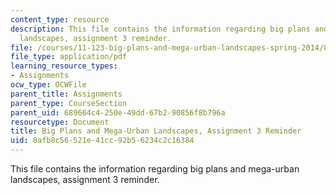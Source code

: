 ```yaml
---
content_type: resource
description: This file contains the information regarding big plans and mega-urban
  landscapes, assignment 3 reminder.
file: /courses/11-123-big-plans-and-mega-urban-landscapes-spring-2014/8afb8c56521e41cc92b56234c2c16384_MIT11_123S14_assign3_REMI.pdf
file_type: application/pdf
learning_resource_types:
- Assignments
ocw_type: OCWFile
parent_title: Assignments
parent_type: CourseSection
parent_uid: 689664c4-250e-49dd-67b2-90856f8b796a
resourcetype: Document
title: Big Plans and Mega-Urban Landscapes, Assignment 3 Reminder
uid: 8afb8c56-521e-41cc-92b5-6234c2c16384
---
```

This file contains the information regarding big plans and mega-urban landscapes, assignment 3 reminder.

